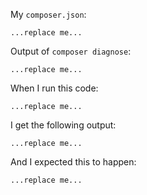 My `composer.json`:

```
...replace me...
```

Output of `composer diagnose`:

```
...replace me...
```

When I run this code:

```
...replace me...
```

I get the following output:

```
...replace me...
```

And I expected this to happen:

```
...replace me...
```